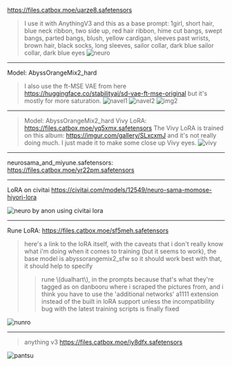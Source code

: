 https://files.catbox.moe/uarze8.safetensors
>I use it with AnythingV3 and this as a base prompt:
>1girl, short hair, blue neck ribbon, two side up, red hair ribbon, hime cut bangs, swept bangs, parted bangs, blush, yellow cardigan, sleeves past wrists, brown hair, black socks, long sleeves, sailor collar, dark blue sailor collar, dark blue eyes
![neuro](https://i.warosu.org/data/vt/img/0417/50/1674749261900833.png)

***

Model: AbyssOrangeMix2_hard
>I also use the ft-MSE VAE from here https://huggingface.co/stabilityai/sd-vae-ft-mse-original but it's mostly for more saturation.
![navel1](https://files.catbox.moe/szy3b3.png)
![navel2](https://i.warosu.org/data/vt/img/0422/76/1675391758351195.png)
![img2](https://i.warosu.org/data/vt/img/0422/76/1675392953394664.png)

***

>Model: AbyssOrangeMix2_hard
>Vivy LoRA: https://files.catbox.moe/yq5xmx.safetensors
>The Vivy LoRA is trained on this album: https://imgur.com/gallery/SLxcxmJ and it's not really doing much. I just made it to make some close up Vivy eyes.
![vivy](https://files.catbox.moe/f3b86q.png)

***

neurosama_and_miyune.safetensors: https://files.catbox.moe/yr22pm.safetensors

***

LoRA on civitai
https://civitai.com/models/12549/neuro-sama-momose-hiyori-lora

![neuro by anon using civitai lora](https://files.catbox.moe/9vqbbl.png)

***

Rune LoRA: https://files.catbox.moe/sf5meh.safetensors

>here's a link to the loRA itself, with the caveats that i don't really know what i'm doing when it comes to training (but it seems to work), the base model is abyssorangemix2_sfw so it should work best with that, it should help to specify
>>rune \\(dualhart\\),
>in the prompts because that's what they're tagged as on danbooru where i scraped the pictures from, and i think you have to use the 'additional networks' a1111 extension instead of the built in loRA support unless the incompatibility bug with the latest training scripts is finally fixed

![nunro](https://files.catbox.moe/xkbp1p.jpg)

***

>anything v3
>https://files.catbox.moe/iy8dfx.safetensors

![pantsu](https://i.warosu.org/data/vt/img/0476/90/1681942998118011.png)